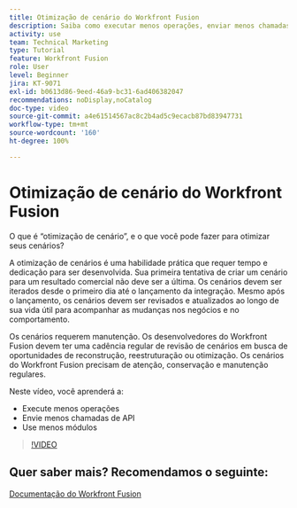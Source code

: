 ```yaml
---
title: Otimização de cenário do Workfront Fusion
description: Saiba como executar menos operações, enviar menos chamadas de API e usar menos módulos, tudo no [!DNL Adobe Workfront Fusion].
activity: use
team: Technical Marketing
type: Tutorial
feature: Workfront Fusion
role: User
level: Beginner
jira: KT-9071
exl-id: b0613d86-9eed-46a9-bc31-6ad406382047
recommendations: noDisplay,noCatalog
doc-type: video
source-git-commit: a4e61514567ac8c2b4ad5c9ecacb87bd83947731
workflow-type: tm+mt
source-wordcount: '160'
ht-degree: 100%

---
```


# Otimização de cenário do Workfront Fusion

O que é “otimização de cenário”, e o que você pode fazer para otimizar seus cenários?

A otimização de cenários é uma habilidade prática que requer tempo e dedicação para ser desenvolvida. Sua primeira tentativa de criar um cenário para um resultado comercial não deve ser a última. Os cenários devem ser iterados desde o primeiro dia até o lançamento da integração. Mesmo após o lançamento, os cenários devem ser revisados e atualizados ao longo de sua vida útil para acompanhar as mudanças nos negócios e no comportamento.

Os cenários requerem manutenção. Os desenvolvedores do Workfront Fusion devem ter uma cadência regular de revisão de cenários em busca de oportunidades de reconstrução, reestruturação ou otimização. Os cenários do Workfront Fusion precisam de atenção, conservação e manutenção regulares.

Neste vídeo, você aprenderá a:

* Execute menos operações
* Envie menos chamadas de API
* Use menos módulos

>[!VIDEO](https://video.tv.adobe.com/v/335313/?quality=12&learn=on)

## Quer saber mais? Recomendamos o seguinte:

[Documentação do Workfront Fusion](https://experienceleague.adobe.com/docs/workfront/using/adobe-workfront-fusion/workfront-fusion-2.html?lang=br)

